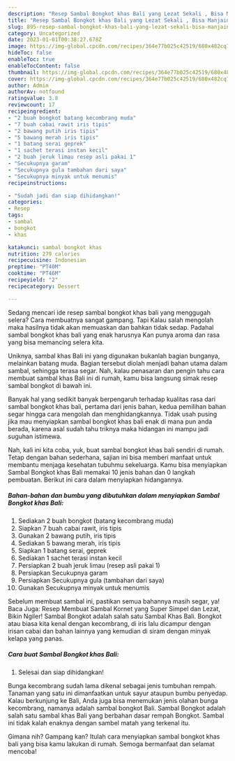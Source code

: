 ```yaml
---
description: "Resep Sambal Bongkot khas Bali yang Lezat Sekali , Bisa Manjain Lidah"
title: "Resep Sambal Bongkot khas Bali yang Lezat Sekali , Bisa Manjain Lidah"
slug: 895-resep-sambal-bongkot-khas-bali-yang-lezat-sekali-bisa-manjain-lidah
category: Uncategorized
date: 2023-01-01T00:38:27.678Z
image: https://img-global.cpcdn.com/recipes/364e77b025c42519/680x482cq70/sambal-bongkot-khas-bali-foto-resep-utama.jpg
hideToc: false
enableToc: true
enableTocContent: false
thumbnail: https://img-global.cpcdn.com/recipes/364e77b025c42519/680x482cq70/sambal-bongkot-khas-bali-foto-resep-utama.jpg
cover: https://img-global.cpcdn.com/recipes/364e77b025c42519/680x482cq70/sambal-bongkot-khas-bali-foto-resep-utama.jpg
author: Admin
authorAv: notfound
ratingvalue: 3.8
reviewcount: 17
recipeingredient:
- "2 buah bongkot batang kecombrang muda"
- "7 buah cabai rawit iris tipis"
- "2 bawang putih iris tipis"
- "5 bawang merah iris tipis"
- "1 batang serai geprek"
- "1 sachet terasi instan kecil"
- "2 buah jeruk limau resep asli pakai 1"
- "Secukupnya garam"
- "Secukupnya gula tambahan dari saya"
- "Secukupnya minyak untuk menumis"
recipeinstructions:

- "Sudah jadi dan siap dihidangkan!"
categories:
- Resep
tags:
- sambal
- bongkot
- khas

katakunci: sambal bongkot khas 
nutrition: 279 calories
recipecuisine: Indonesian
preptime: "PT40M"
cooktime: "PT46M"
recipeyield: "2"
recipecategory: Dessert

---
```



Sedang mencari ide resep sambal bongkot khas bali yang menggugah selera? Cara membuatnya sangat gampang. Tapi Kalau salah mengolah maka hasilnya tidak akan memuaskan dan bahkan tidak sedap. Padahal sambal bongkot khas bali yang enak harusnya Kan punya aroma dan rasa yang bisa memancing selera kita.


Uniknya, sambal khas Bali ini yang digunakan bukanlah bagian bunganya, melainkan batang muda. Bagian tersebut diolah menjadi bahan utama dalam sambal, sehingga terasa segar. Nah, kalau penasaran dan pengin tahu cara membuat sambal khas Bali ini di rumah, kamu bisa langsung simak resep sambal bongkot di bawah ini.

Banyak hal yang sedikit banyak berpengaruh terhadap kualitas rasa dari sambal bongkot khas bali, pertama dari jenis bahan, kedua pemilihan bahan segar hingga cara mengolah dan menghidangkannya. Tidak usah pusing jika mau menyiapkan sambal bongkot khas bali enak di mana pun anda berada, karena asal sudah tahu triknya maka hidangan ini mampu jadi suguhan istimewa.


Nah, kali ini kita coba, yuk, buat sambal bongkot khas bali sendiri di rumah. Tetap dengan bahan sederhana, sajian ini bisa memberi manfaat untuk membantu menjaga kesehatan tubuhmu sekeluarga. Kamu bisa menyiapkan Sambal Bongkot khas Bali memakai 10 jenis bahan dan 0 langkah pembuatan. Berikut ini cara dalam menyiapkan hidangannya.

<!--inarticleads1-->

##### Bahan-bahan dan bumbu yang dibutuhkan dalam menyiapkan Sambal Bongkot khas Bali:

1. Sediakan 2 buah bongkot (batang kecombrang muda)
1. Siapkan 7 buah cabai rawit, iris tipis
1. Gunakan 2 bawang putih, iris tipis
1. Sediakan 5 bawang merah, iris tipis
1. Siapkan 1 batang serai, geprek
1. Sediakan 1 sachet terasi instan kecil
1. Persiapkan 2 buah jeruk limau (resep asli pakai 1)
1. Persiapkan Secukupnya garam
1. Persiapkan Secukupnya gula (tambahan dari saya)
1. Gunakan Secukupnya minyak untuk menumis


Sebelum membuat sambal ini, pastikan semua bahannya masih segar, ya! Baca Juga: Resep Membuat Sambal Kornet yang Super Simpel dan Lezat, Bikin Ngiler! Sambal Bongkot adalah salah satu Sambal Khas Bali. Bongkot atau biasa kita kenal dengan kecombrang, di iris lalu dicampur dengan irisan cabai dan bahan lainnya yang kemudian di siram dengan minyak kelapa yang panas. 

<!--inarticleads2-->

##### Cara buat Sambal Bongkot khas Bali:


1. Selesai dan siap dihidangkan!

Bunga kecombrang sudah lama dikenal sebagai jenis tumbuhan rempah. Tanaman yang satu ini dimanfaatkan untuk sayur ataupun bumbu penyedap. Kalau berkunjung ke Bali, Anda juga bisa menemukan jenis olahan bunga kecombrang, namanya adalah sambal bongkot Bali. Sambal Bongkot adalah salah satu sambal khas Bali yang berbahan dasar rempah Bongkot. Sambal ini tidak kalah enaknya dengan sambel matah yang terkenal itu. 

Gimana nih? Gampang kan? Itulah cara menyiapkan sambal bongkot khas bali yang bisa kamu lakukan di rumah. Semoga bermanfaat dan selamat mencoba!
